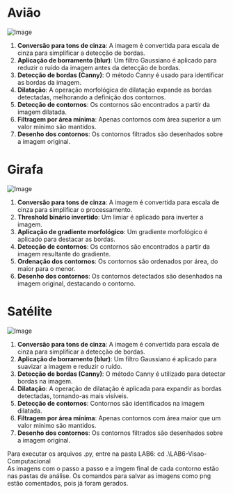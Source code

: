 # Avião

![Image](https://github.com/user-attachments/assets/c0b7911d-5545-49a8-a52c-a3fea53f6ae5)

1. **Conversão para tons de cinza**: A imagem é convertida para escala de cinza para simplificar a detecção de bordas.
2. **Aplicação de borramento (blur)**: Um filtro Gaussiano é aplicado para reduzir o ruído da imagem antes da detecção de bordas.
3. **Detecção de bordas (Canny)**: O método Canny é usado para identificar as bordas da imagem.
4. **Dilatação**: A operação morfológica de dilatação expande as bordas detectadas, melhorando a definição dos contornos.
5. **Detecção de contornos**: Os contornos são encontrados a partir da imagem dilatada.
6. **Filtragem por área mínima**: Apenas contornos com área superior a um valor mínimo são mantidos.
7. **Desenho dos contornos**: Os contornos filtrados são desenhados sobre a imagem original.

# Girafa

![Image](https://github.com/user-attachments/assets/ca176580-b3a1-4244-b2fc-85305bf27a2f)

1. **Conversão para tons de cinza**: A imagem é convertida para escala de cinza para simplificar o processamento.
2. **Threshold binário invertido**: Um limiar é aplicado para inverter a imagem.
3. **Aplicação de gradiente morfológico**: Um gradiente morfológico é aplicado para destacar as bordas.
4. **Detecção de contornos**: Os contornos são encontrados a partir da imagem resultante do gradiente.
5. **Ordenação dos contornos**: Os contornos são ordenados por área, do maior para o menor.
6. **Desenho dos contornos**: Os contornos detectados são desenhados na imagem original, destacando o contorno.

# Satélite

![Image](https://github.com/user-attachments/assets/3ac2cf7a-93ab-43d1-9b34-30bf75637490)

1. **Conversão para tons de cinza**: A imagem é convertida para escala de cinza para simplificar a detecção de bordas.
2. **Aplicação de borramento (blur)**: Um filtro Gaussiano é aplicado para suavizar a imagem e reduzir o ruído.
3. **Detecção de bordas (Canny)**: O método Canny é utilizado para detectar bordas na imagem.
4. **Dilatação**: A operação de dilatação é aplicada para expandir as bordas detectadas, tornando-as mais visíveis.
5. **Detecção de contornos**: Contornos são identificados na imagem dilatada.
6. **Filtragem por área mínima**: Apenas contornos com área maior que um valor mínimo são mantidos.
7. **Desenho dos contornos**: Os contornos filtrados são desenhados sobre a imagem original.

Para executar os arquivos .py, entre na pasta LAB6: cd .\LAB6-Visao-Computacional\
As imagens com o passo a passo e a imgem final de cada contorno estão nas pastas de análise.
Os comandos para salvar as imagens como png estão comentados, pois já foram gerados.
